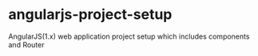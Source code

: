 # angularjs-project-setup
AngularJS(1.x) web application project setup which includes components and Router
